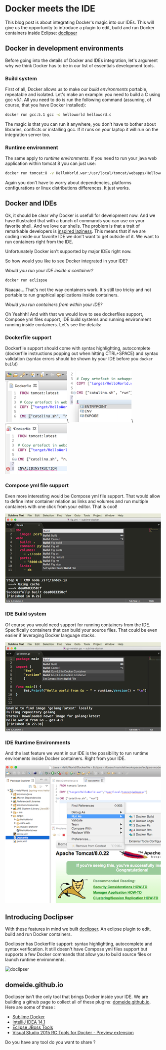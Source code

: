 # Docker meets the IDE

This blog post is about integrating Docker's magic into our IDEs. This will give us the opportunity to introduce a plugin to edit, build and run Docker containers inside Eclipse: [doclipser](www.github.com/domeide/)

## Docker in development environments

Before going into the details of Docker and IDEs integration, let's argument why we think Docker has to be in our list of essentials development tools.

### Build system
First of all, Docker allows us to make our *build* *environments* portable, repeatable and isolated. Let's make an example: you need to build a C using gcc v5.1. All you need to do is run the following command (assuming, of course, that you have Docker installed):
```sh
docker run gcc:5.1 gcc -o helloworld helloword.c
```
The magic is that you can run it anywhere, you don't have to bother about libraries, conflicts or installing gcc. If it runs on your laptop it will run on the integration server too.

### Runtime environment
The same apply to *runtime* *environments*. If you need to run your java web application within tomcat 8 you can just use:
```sh
docker run tomcat:8 -v HelloWorld.war:/usr/local/tomcat/webapps/Helloworld.war 
```
Again you don't have to worry about dependencies, platforms configurations or linux distributions differences. It just works.

## Docker and IDEs

Ok, it should be clear why Docker is usefull for development now. And we have illustrated that with a bunch of commands you can use on your favorite shell. And we love our shells. The problem is that a trait of remarkable developers is [inspired laziness](http://blog.codinghorror.com/get-me-the-laziest-people-money-can-buy/). This means that if we are coding inside our favorite IDE we don't want to get outside of it. We want to run containers right from the IDE.

Unfortunately Docker isn't supported by major IDEs right now.

So how would you like to see Docker integrated in your IDE?

*Would you run your IDE inside a container?*

```sh
docker run eclispse
```
Naaaaa....That's not the way containers work. It's still too tricky and not portable to run graphical applications inside containers.

*Would you run containers from within your IDE?*

Oh Yeahhh! And with that we would love to see dockerfiles support, Compose yml files support, IDE build systems and running environment running inside containers. Let's see the details:

### Dockerfile support

Dockerfile support should come with syntax highlighting, autocomplete (dockerfile instructions popping out when hitting  CTRL+SPACE) and syntax validation (syntax errors should be shown by your IDE before you `docker build`)

![syntaxh](/syntaxh.png)\ ![autocomplete](/autocomplete.png)\ ![syntax verification](/syntaxvalid.png)

### Compose yml file support

Even more interesting would be Compose yml file support. That would allow to define inter container relation as links and volumes and run multiple containers with one click from your editor. That is cool!

![compose](/compose.png)

### IDE Build system

Of course you would need support for running containers from the IDE. Specifically containers that can build your source files. That could be even easier if leveraging Docker language stacks.

![buildsystems](/buildsystems.png)


### IDE Runtime Environments

And the last feature we want in our IDE is the possibility to run runtime enviroments inside Docker containers. Right from your IDE.

![runenv](/runenv.png)


## Introducing Doclipser

With these features in mind we built [doclipser](www.github.com/domeide/). An eclipse plugin to edit, build and run Docker containers.

Doclipser has Dockerfile support: syntax highlighting, autocomplete and syntax verification. It still doesn't have Compose yml files support but supports a few Docker commands that allow you to build source files or launch runtime environments.

![doclipser](https://github.com/domeide/doclipser/raw/master/images/doclipserdemo.gif)


## domeide.github.io

Doclipser isn't the only tool that brings Docker inside your IDE. We are building a github page to collect all of these plugins: [domeide.github.io](domeide.github.io). Here are some of these :

* [Sublime Docker](https://packagecontrol.io/packages/Docker%20Based%20Build%20Systems)
* [IntelliJ IDEA 14.1](http://blog.jetbrains.com/idea/2015/03/docker-support-in-intellij-idea-14-1/)
* [Eclipse JBoss Tools](http://tools.jboss.org/blog/2015-03-30-Eclipse_Docker_Tooling.html)
* [Visual Studio 2015 RC Tools for Docker - Preview extension](https://visualstudiogallery.msdn.microsoft.com/6f638067-027d-4817-bcc7-aa94163338f0)

Do you have any tool do you want to share ?
